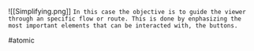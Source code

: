 ![[Simplifying.png]]
`In this case the objective is to guide the viewer through an specific flow or route. This is done by enphasizing the most important elements that can be interacted with, the buttons.`

#atomic